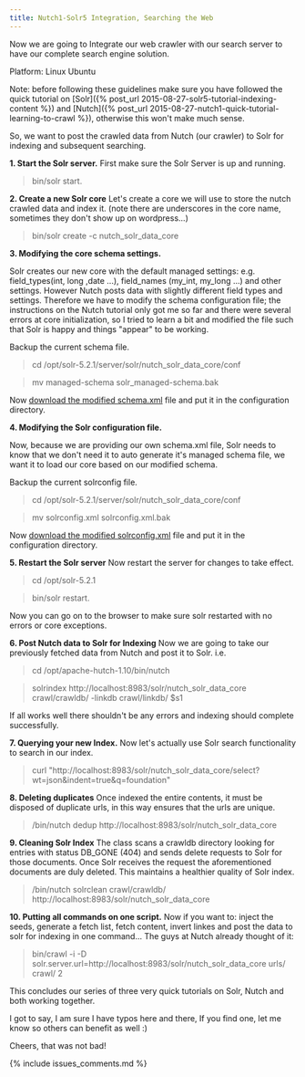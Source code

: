 ```yaml
---
title: Nutch1-Solr5 Integration, Searching the Web
---
```


Now we are going to Integrate our web crawler with our search server to have our complete search engine solution.

Platform: Linux Ubuntu

Note: before following these guidelines make sure you have followed the quick
tutorial on [Solr]({% post_url 2015-08-27-solr5-tutorial-indexing-content %}) 
and [Nutch]({% post_url 2015-08-27-nutch1-quick-tutorial-learning-to-crawl %}), 
otherwise this won't make much sense.

So, we want to post the crawled data from Nutch (our crawler) to Solr for
indexing and subsequent searching.

**1. Start the Solr server.** First make sure the Solr Server is up and running.

> bin/solr start.

**2. Create a new Solr core** Let's create a core we will use to store the nutch
crawled data and index it. (note there are underscores in the core name,
sometimes they don't show up on wordpress...)

> bin/solr create -c nutch_solr_data_core

**3. Modifying the core schema settings.**

Solr creates our new core with the default managed settings: e.g.
field_types(int, long ,date ...), field_names (my_int, my_long ...) and other
settings.  However Nutch posts data with slightly different field types and
settings. Therefore we have to modify the schema configuration file; the
instructions on the Nutch tutorial only got me so far and there were several
errors at core initialization, so I tried to learn a bit and modified the file
such that Solr is happy and things "appear" to be working.

Backup the current schema file.

> cd /opt/solr-5.2.1/server/solr/nutch_solr_data_core/conf

> mv managed-schema solr_managed-schema.bak 

Now [download the modified schema.xml](/linked_files/2015-08-28-nutch1-solr5-integration-searching-the-web_1.xml) 
file and put it in the configuration directory.

**4. Modifying the Solr configuration file.**

Now, because we are providing our own schema.xml file, Solr needs to know that
we don't need it to auto generate it's managed schema file, we want it to load
our core based on our modified schema.

Backup the current solrconfig file.

> cd /opt/solr-5.2.1/server/solr/nutch_solr_data_core/conf

> mv solrconfig.xml solrconfig.xml.bak 

Now [download the modified solrconfig.xml](/linked_files/2015-08-28-nutch1-solr5-integration-searching-the-web_2.xml)
file and put it in the configuration directory.

**5. Restart the Solr server** Now restart the server for changes to take
effect.

> cd /opt/solr-5.2.1 

> bin/solr restart.

Now you can go on to the browser to make sure solr restarted with no errors or
core exceptions.

**6. Post Nutch data to Solr for Indexing** Now we are going to take our
previously fetched data from Nutch and post it to Solr.  i.e.

> cd /opt/apache-hutch-1.10/bin/nutch 

> solrindex http://localhost:8983/solr/nutch_solr_data_core crawl/crawldb/ -linkdb crawl/linkdb/ $s1 

If all works well there shouldn't be any errors and indexing should complete
successfully.

**7. Querying your new Index.** Now let's actually use Solr search functionality
to search in our index.

> curl "http://localhost:8983/solr/nutch_solr_data_core/select?wt=json&amp;indent=true&amp;q=foundation"

**8. Deleting duplicates** Once indexed the entire contents, it must be disposed
of duplicate urls, in this way ensures that the urls are unique.

> /bin/nutch dedup http://localhost:8983/solr/nutch_solr_data_core 

**9. Cleaning Solr Index** The class scans a crawldb directory looking for
entries with status DB_GONE (404) and sends delete requests to Solr for those
documents. Once Solr receives the request the aforementioned documents are duly
deleted. This maintains a healthier quality of Solr index.

> /bin/nutch solrclean crawl/crawldb/ http://localhost:8983/solr/nutch_solr_data_core 

**10. Putting all commands on one script.** Now if you want to: inject the
seeds, generate a fetch list, fetch content, invert linkes and post the data to
solr for indexing in one command...  The guys at Nutch already thought of it:

> bin/crawl -i -D solr.server.url=http://localhost:8983/solr/nutch_solr_data_core urls/ crawl/ 2 

This concludes our series of three very quick tutorials on Solr, Nutch and both
working together.

I got to say, I am sure I have typos here and there, If you find one, let me
know so others can benefit as well :)

Cheers, that was not bad!

{% include issues_comments.md %}

